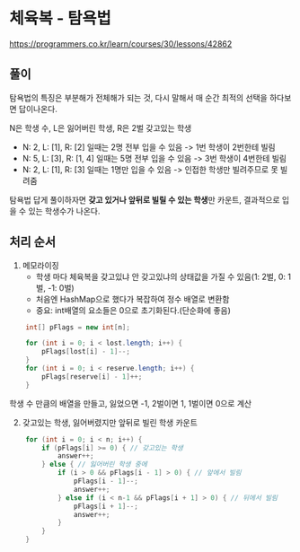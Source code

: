 # 체육복 - 탐욕법
https://programmers.co.kr/learn/courses/30/lessons/42862

## 풀이
탐욕법의 특징은 부분해가 전체해가 되는 것, 다시 말해서 매 순간 최적의 선택을 하다보면 답이나온다.

N은 학생 수, L은 잃어버린 학생, R은 2벌 갖고있는 학생
* N: 2, L: [1], R: [2] 일때는 2명 전부 입을 수 있음 -> 1번 학생이 2번한테 빌림
* N: 5, L: [3], R: [1, 4] 일때는 5명 전부 입을 수 있음 -> 3번 학생이 4번한테 빌림
* N: 2, L: [1], R: [3] 일때는 1명만 입을 수 있음 -> 인접한 학생만 빌려주므로 못 빌려줌

탐욕법 답게 풀이하자면 **갖고 있거나 앞뒤로 빌릴 수 있는 학생**만 카운트, 결과적으로 입을 수 있는 학생수가 나온다.


## 처리 순서
1. 메모라이징
    * 학생 마다 체육복을 갖고있냐 안 갖고있냐의 상태값을 가질 수 있음(1: 2벌, 0: 1벌, -1: 0벌)
    * 처음엔 HashMap으로 했다가 복잡하여 정수 배열로 변환함
    * 중요: int배열의 요소들은 0으로 초기화된다.(단순화에 좋음)
```java
    int[] pFlags = new int[n];

    for (int i = 0; i < lost.length; i++) {
        pFlags[lost[i] - 1]--;
    }
    for (int i = 0; i < reserve.length; i++) {
        pFlags[reserve[i] - 1]++;
    }
```
학생 수 만큼의 배열을 만들고, 잃었으면 -1, 2벌이면 1, 1벌이면 0으로 계산

2. 갖고있는 학생, 잃어버렸지만 앞뒤로 빌린 학생 카운트
```java
    for (int i = 0; i < n; i++) {
        if (pFlags[i] >= 0) { // 갖고있는 학생
            answer++;
        } else { // 잃어버린 학생 중에
            if (i > 0 && pFlags[i - 1] > 0) { // 앞에서 빌림
                pFlags[i - 1]--;
                answer++;
            } else if (i < n-1 && pFlags[i + 1] > 0) { // 뒤에서 빌림
                pFlags[i + 1]--;
                answer++;
            }
        }
    }
```